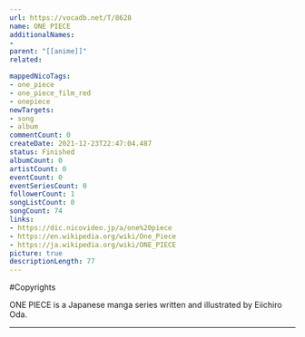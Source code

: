 ```yaml
---
url: https://vocadb.net/T/8628
name: ONE PIECE
additionalNames: 
- 
parent: "[[anime]]"
related:

mappedNicoTags:
- one_piece
- one_piece_film_red
- onepiece
newTargets:
- song
- album
commentCount: 0
createDate: 2021-12-23T22:47:04.487
status: Finished
albumCount: 0
artistCount: 0
eventCount: 0
eventSeriesCount: 0
followerCount: 1
songListCount: 0
songCount: 74
links: 
- https://dic.nicovideo.jp/a/one%20piece
- https://en.wikipedia.org/wiki/One_Piece
- https://ja.wikipedia.org/wiki/ONE_PIECE
picture: true
descriptionLength: 77
---
```


#Copyrights

ONE PIECE is a Japanese manga series written and illustrated by Eiichiro Oda.

---

